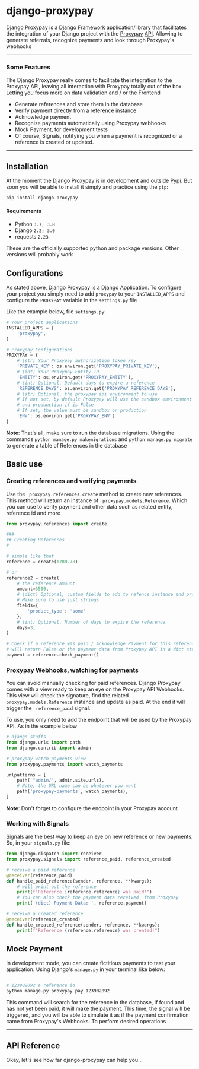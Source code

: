 django-proxypay
=================

Django Proxypay is a [Django Framework](https://www.djangoproject.com/) application/library that facilitates the integration of your Django project with the [Proxypay](https://proxypay.co.ao/) [API](https://developer.proxypay.co.ao/v2/). Allowing to generate referrals, recognize payments and look through Proxypay's webhooks

----------------------------------------------------------------------------------

### Some Features

The Django Proxypay really comes to facilitate the integration to the Proxypay API, leaving all interaction with Proxypay totally out of the box. Letting you focus more on data validation and / or the Frontend

* Generate references and store them in the database
* Verify payment directly from a reference instance
* Acknowledge payment
* Recognize payments automatically using Proxypay webhooks
* Mock Payment, for development tests
* Of course, Signals, notifying you when a payment is recognized or a reference is created or updated.

------------------------------------------------------------------------------------------------------------------

## Installation

At the moment the Django Proxypay is in development and outside [Pypi](https://pypi.org/). But soon you will be able to install it simply and practice using the ``pip``:

    pip install django-proxypay

#### Requirements

* Python ``3.7; 3.8``
* Django ``2.2; 3.0``
* requests ``2.23``

These are the officially supported python and package versions. Other versions will probably work

## Configurations

As stated above, Django Proxypay is a Django Application. To configure your project you simply need to add ``proxypay`` to your ``INSTALLED_APPS`` and configure the ``PROXYPAY`` variable in the ``settings.py`` file

Like the example below, file ``settings.py``:

```python
# Your project applications
INSTALLED_APPS = [
    'proxypay',
]

# Proxypay Configurations
PROXYPAY = {
    # (str) Your Proxypay authorization token key
    'PRIVATE_KEY': os.environ.get('PROXYPAY_PRIVATE_KEY'),
    # (int) Your Proxypay Entity ID
    'ENTITY': os.environ.get('PROXYPAY_ENTITY'),
    # (int) Optional, Default days to expire a reference
    'REFERENCE_DAYS': os.environ.get('PROXYPAY_REFERENCE_DAYS'),
    # (str) Optional, the proxypay api environment to use
    # If not set, by default Proxypay will use the sandbox environment if settings.DEBUG is True 
    # and produnction if is False
    # If set, the value must be sandbox or production
    'ENV': os.environ.get('PROXYPAY_ENV')
}
```

**Note**: That's all, make sure to run the database migrations. Using the commands ``python manage.py makemigrations`` and ``python manage.py migrate`` to generate a table of References in the database

## Basic use

### Creating references and verifying payments

Use the `` proxypay.references.create`` method to create new references. This method will return an instance of `` proxypay.models.Reference``. Which you can use to verify payment and other data such as related entity, reference id and more

```python
from proxypay.references import create

###
## Creating References
#

# simple like that
reference = create(1780.78)

# or
reference2 = create(
    # the reference amount
    amount=3500,
    # (dict) Optional, custom_fields to add to refence instance and proxypay payment data
    # Make sure to use just strings
    fields={
        'product_type': 'some'
    },
    # (int) Optional, Number of days to expire the reference
    days=3,
)

# Check if a reference was paid / Acknowledge Payment for this reference
# will return False or the payment data from Proxypay API in a dict structure
payment = reference.check_payment() 
```

### Proxypay Webhooks, watching for payments

You can avoid manually checking for paid references. Django Proxypay comes with a view ready to keep an eye on the Proxypay API Webhooks. This view will check the signature, find the related `` proxypay.models.Reference`` instance and update as paid. At the end it will trigger the `` reference_paid`` signal.

To use, you only need to add the endpoint that will be used by the Proxypay API. As in the example below

```python
# django stuffs
from django.urls import path
from django.contrib import admin

# proxypay watch payments view
from proxypay.payments import watch_payments

urlpatterns = [
    path( "admin/", admin.site.urls),
    # Note, the URL name can be whatever you want
    path('proxypay-payments', watch_payments),
]
```

**Note**: Don't forget to configure the endpoint in your Proxypay account

### Working with Signals

Signals are the best way to keep an eye on new reference or new payments. So, in your ``signals.py`` file:

```python
from django.dispatch import receiver
from proxypay.signals import reference_paid, reference_created

# receive a paid reference
@receiver(reference_paid)
def handle_paid_reference(sender, reference, **kwargs):
    # will print out the reference
    print(f"Reference {reference.reference} was paid!")
    # You can also check the payment data received  from Proxypay
    print('(dict) Payment Data: ', reference.payment)

# receive a created reference
@receiver(reference_created)
def handle_created_reference(sender, reference, **kwargs):
    print(f"Reference {reference.reference} was created!")
```

## Mock Payment

In development mode, you can create fictitious payments to test your application. Using Django's ``manage.py`` in your terminal like below:

```bash

# 123902092 a reference id
python manage.py proxypay pay 123902092

```

This command will search for the reference in the database, if found and has not yet been paid, it will make the payment. This time, the signal will be triggered, and you will be able to simulate it as if the payment confirmation came from Proxypay's Webhooks. To perform desired operations

------------------------------------------------------------------------------------------------------------------

## API Reference

Okay, let's see how far django-proxypay can help you...
